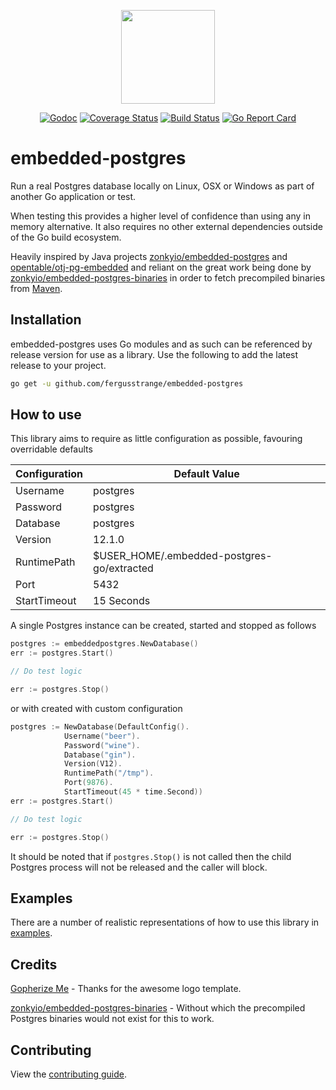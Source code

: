 <p align="center">
    <img src="https://raw.githubusercontent.com/fergusstrange/embedded-postgres/master/gopher.png" width="150">
</p>

<p align="center">
<a href="https://godoc.org/github.com/fergusstrange/embedded-postgres"><img src="https://godoc.org/github.com/fergusstrange/embedded-postgres?status.svg" alt="Godoc" /></a>
<a href='https://coveralls.io/github/fergusstrange/embedded-postgres?branch=master'><img src='https://coveralls.io/repos/github/fergusstrange/embedded-postgres/badge.svg?branch=master' alt='Coverage Status' /></a>
<a href="https://github.com/fergusstrange/embedded-postgres/actions"><img src="https://github.com/fergusstrange/embedded-postgres/workflows/Embedded%20Postgres/badge.svg" alt="Build Status" /></a>
<a href="https://goreportcard.com/report/github.com/fergusstrange/embedded-postgres"><img src="https://goreportcard.com/badge/github.com/fergusstrange/embedded-postgres" alt="Go Report Card" /></a>
</p>

# embedded-postgres

Run a real Postgres database locally on Linux, OSX or Windows as part of another Go application or test.

When testing this provides a higher level of confidence than using any in memory alternative. It also requires no other external dependencies outside of the Go build ecosystem.

Heavily inspired by Java projects [zonkyio/embedded-postgres](https://github.com/zonkyio/embedded-postgres) and [opentable/otj-pg-embedded](https://github.com/opentable/otj-pg-embedded) and reliant on the great work being done by [zonkyio/embedded-postgres-binaries](https://github.com/zonkyio/embedded-postgres-binaries) in order to fetch precompiled binaries from [Maven](https://mvnrepository.com/artifact/io.zonky.test.postgres/embedded-postgres-binaries-bom).

## Installation

embedded-postgres uses Go modules and as such can be referenced by release version for use as a library. Use the following to add the latest release to your project. 

```bash
go get -u github.com/fergusstrange/embedded-postgres
``` 

## How to use

This library aims to require as little configuration as possible, favouring overridable defaults

| Configuration  | Default Value                               |
| -------------- | ------------------------------------------- |
| Username       | postgres                                    |
| Password       | postgres                                    |
| Database       | postgres                                    |
| Version        | 12.1.0                                      |
| RuntimePath    | $USER_HOME/.embedded-postgres-go/extracted  |
| Port           | 5432                                        |
| StartTimeout   | 15 Seconds                                  |

A single Postgres instance can be created, started and stopped as follows
```go
postgres := embeddedpostgres.NewDatabase()
err := postgres.Start()

// Do test logic

err := postgres.Stop()
```
or with created with custom configuration
```go
postgres := NewDatabase(DefaultConfig().
            Username("beer").
            Password("wine").
            Database("gin").
            Version(V12).
            RuntimePath("/tmp").
            Port(9876).
            StartTimeout(45 * time.Second))
err := postgres.Start()

// Do test logic

err := postgres.Stop()
```

It should be noted that if `postgres.Stop()` is not called then the child Postgres process will not be released and the caller will block.

## Examples

There are a number of realistic representations of how to use this library in [examples](https://github.com/fergusstrange/embedded-postgres/tree/master/examples). 

## Credits

[Gopherize Me](https://gopherize.me) - Thanks for the awesome logo template.

[zonkyio/embedded-postgres-binaries](https://github.com/zonkyio/embedded-postgres-binaries) - Without which the precompiled Postgres binaries would not exist for this to work. 

## Contributing

View the [contributing guide](CONTRIBUTING.md).

